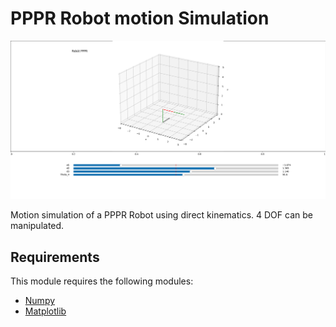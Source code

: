 # PPPR Robot motion Simulation

![Design preview for the Web Page](preview.png)

Motion simulation of a PPPR Robot using direct kinematics. 4 DOF can be manipulated.

## Requirements

This module requires the following modules:
- [Numpy](https://numpy.org/)
- [Matplotlib](https://matplotlib.org/)